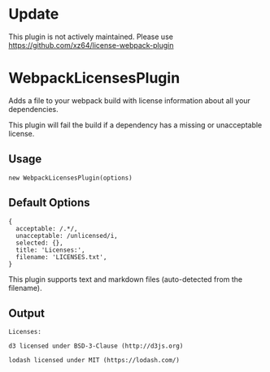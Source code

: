 # Update

This plugin is not actively maintained. Please use https://github.com/xz64/license-webpack-plugin

# WebpackLicensesPlugin

Adds a file to your webpack build with license information about all your dependencies.

This plugin will fail the build if a dependency has a missing or unacceptable license.

## Usage

```
new WebpackLicensesPlugin(options)
```

## Default Options

```
{
  acceptable: /.*/,
  unacceptable: /unlicensed/i,
  selected: {},
  title: 'Licenses:',
  filename: 'LICENSES.txt',
}
```

This plugin supports text and markdown files (auto-detected from the filename).

## Output

```
Licenses:

d3 licensed under BSD-3-Clause (http://d3js.org)

lodash licensed under MIT (https://lodash.com/)
```

